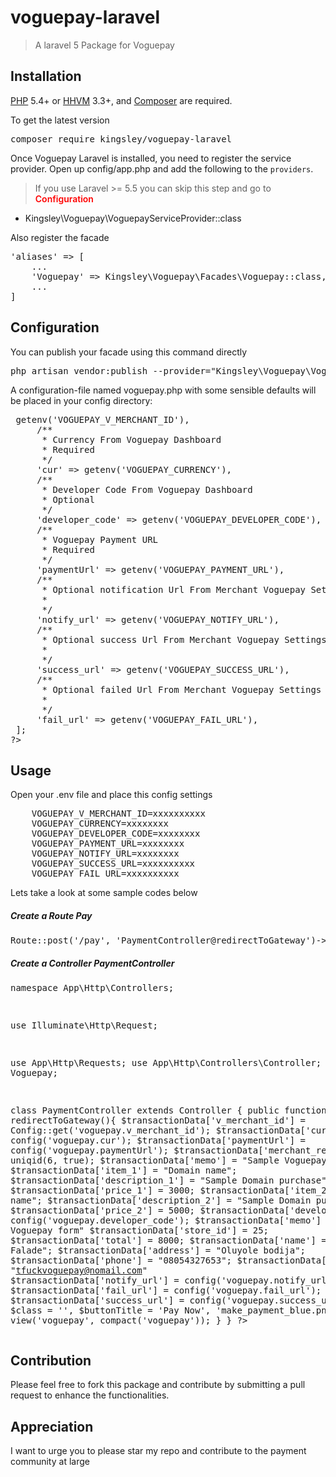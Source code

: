 # voguepay-laravel
<blockquote>
<p> A laravel 5 Package for Voguepay </p>
</blockquote>
<h2>Installation</h2>

<p><a href="https://php.net" rel="nofollow">PHP</a> 5.4+ or <a href="http://hhvm.com" rel="nofollow">HHVM</a> 3.3+, and <a href="https://getcomposer.org" rel="nofollow">Composer</a> are required.</p>

<p>To get the latest version</p>
<div class="highlight highlight-source-shell">
<pre>composer require kingsley/voguepay-laravel</pre>
</div>

Once Voguepay Laravel is installed, you need to register the service provider. Open up config/app.php and add the following to the <code>providers</code>.

<p>
  <blockquote>
    If you use Laravel >= 5.5 you can skip this step and go to <span style="
    font-weight: 600;
    color: red;
">Configuration</span>
  </blockquote>  
</p>

<ul>
    <li>Kingsley\Voguepay\VoguepayServiceProvider::class</li>
</ul>

<p>Also register the facade</p>
<div class="highlight highlight-source-shell">
<pre>
'aliases' => [
    ...
    'Voguepay' => Kingsley\Voguepay\Facades\Voguepay::class,
    ...
]
</pre>
</div>

<h2>Configuration</h2>
<p>You can publish your facade using this command directly</p>
<pre>
php artisan vendor:publish --provider="Kingsley\Voguepay\VoguepayServiceProvider"
</pre>
<p>A configuration-file named voguepay.php with some sensible defaults will be placed in your config directory:</p>
<div class="highlight highlight-source-shell">
<pre>
<?php 
 return [
     /**
      * MERCHANT ID From Voguepay Dashboard
      * Required
      */
     'v_merchant_id' => getenv('VOGUEPAY_V_MERCHANT_ID'),
     /**
      * Currency From Voguepay Dashboard
      * Required
      */
     'cur' => getenv('VOGUEPAY_CURRENCY'),
     /**
      * Developer Code From Voguepay Dashboard
      * Optional
      */
     'developer_code' => getenv('VOGUEPAY_DEVELOPER_CODE'),
     /**
      * Voguepay Payment URL
      * Required
      */
     'paymentUrl' => getenv('VOGUEPAY_PAYMENT_URL'),
     /**
      * Optional notification Url From Merchant Voguepay Settings
      *
      */
     'notify_url' => getenv('VOGUEPAY_NOTIFY_URL'),
     /**
      * Optional success Url From Merchant Voguepay Settings
      *
      */
     'success_url' => getenv('VOGUEPAY_SUCCESS_URL'),
     /**
      * Optional failed Url From Merchant Voguepay Settings
      *
      */
     'fail_url' => getenv('VOGUEPAY_FAIL_URL'),
 ];
?>
</pre>
</div>

<h2>Usage</h2>
<p>Open your .env file and place this config settings</p>
<pre>
    VOGUEPAY_V_MERCHANT_ID=xxxxxxxxxx
    VOGUEPAY_CURRENCY=xxxxxxxx
    VOGUEPAY_DEVELOPER_CODE=xxxxxxxx
    VOGUEPAY_PAYMENT_URL=xxxxxxxx
    VOGUEPAY_NOTIFY_URL=xxxxxxxx
    VOGUEPAY_SUCCESS_URL=xxxxxxxxxx
    VOGUEPAY_FAIL_URL=xxxxxxxxxx
</pre>

<p>Lets take a look at some sample codes below</p>
<h5>Create a Route Pay</h5>
<div class="highlight highlight-text-html-php">
<pre>
Route::post('/pay', 'PaymentController@redirectToGateway')->name('pay'); 
</pre>
</div>


<h5>Create a Controller PaymentController</h5>
<div class="highlight highlight-text-html-php">
<pre>
<?php 
  <?php
  
  namespace App\Http\Controllers;
  
  use Illuminate\Http\Request;
  
  use App\Http\Requests;
  use App\Http\Controllers\Controller;
  use Voguepay;
  
  class PaymentController extends Controller
  {
        public function redirectToGateway(){
            $transactionData['v_merchant_id'] = Config::get('voguepay.v_merchant_id');
            $transactionData['cur'] = config('voguepay.cur');
            $transactionData['paymentUrl'] = config('voguepay.paymentUrl');
            $transactionData['merchant_ref'] = uniqid(6, true);
            $transactionData['memo'] = "Sample Voguepay form";
            $transactionData['item_1'] = "Domain name";
            $transactionData['description_1'] = "Sample Domain purchase";
            $transactionData['price_1'] = 3000;
            $transactionData['item_2'] = "Domain name";
            $transactionData['description_2'] = "Sample Domain purchase";
            $transactionData['price_2'] = 5000;
            $transactionData['developer_code'] = config('voguepay.developer_code');
            $transactionData['memo'] = "Sample Voguepay form"
            $transactionData['store_id'] = 25;
            $transactionData['total'] = 8000;
            $transactionData['name'] = "Tofunmi Falade";
            $transactionData['address'] = "Oluyole bodija";
            $transactionData['phone'] = "08054327653";
            $transactionData['email'] = "tfuckvoguepay@nomail.com"
            $transactionData['notify_url'] = config('voguepay.notify_url');
            $transactionData['fail_url'] = config('voguepay.fail_url');
            $transactionData['success_url'] = config('voguepay.success_url');
            $voguepay = Voguepay::payButton($transactionData, $class = '', $buttonTitle = 'Pay Now', 'make_payment_blue.png');
            return view('voguepay', compact('voguepay')); 
        }
  }
?>
</pre>
</div>

<h2>Contribution</h2>
<p>Please feel free to fork this package and contribute by submitting a pull request to enhance the functionalities.</p>

<h2>Appreciation</h2>
<p>I want to urge you to please star my repo and contribute to the payment community at large</p>
